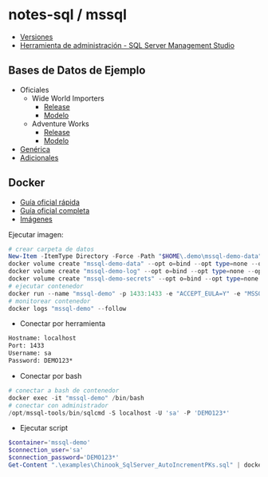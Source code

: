 # notes-sql / mssql

- [Versiones](https://sqlserverbuilds.blogspot.com)
- [Herramienta de administración - SQL Server Management Studio](https://learn.microsoft.com/en-us/sql/ssms/download-sql-server-management-studio-ssms)

## Bases de Datos de Ejemplo

- Oficiales
  - Wide World Importers
    - [Release](https://github.com/Microsoft/sql-server-samples/releases/tag/wide-world-importers-v1.0)
    - [Modelo](https://dataedo.com/samples/html/WideWorldImporters)
  - Adventure Works
    - [Release](https://github.com/Microsoft/sql-server-samples/releases/tag/adventureworks)
    - [Modelo](https://dataedo.com/samples/html/AdventureWorks/)
- [Genérica](https://github.com/lerocha/chinook-database)
- [Adicionales](https://dataedo.com/kb/databases/sql-server/sample-databases)

## Docker

- [Guía oficial rápida](https://learn.microsoft.com/en-us/sql/linux/quickstart-install-connect-docker)
- [Guía oficial completa](https://learn.microsoft.com/en-us/sql/linux/sql-server-linux-docker-container-deployment)
- [Imágenes](https://hub.docker.com/_/microsoft-mssql-server)

Ejecutar imagen:

```powershell
# crear carpeta de datos
New-Item -ItemType Directory -Force -Path "$HOME\.demo\mssql-demo-data"
docker volume create "mssql-demo-data" --opt o=bind --opt type=none --opt device="$HOME\.demo\mssql-demo-data"
docker volume create "mssql-demo-log" --opt o=bind --opt type=none --opt device="$HOME\.demo\mssql-demo-log"
docker volume create "mssql-demo-secrets" --opt o=bind --opt type=none --opt device="$HOME\.demo\mssql-demo-secrets"
# ejecutar contenedor
docker run --name "mssql-demo" -p 1433:1433 -e "ACCEPT_EULA=Y" -e "MSSQL_SA_PASSWORD=DEMO123*" -v "mssql-demo-data:/var/opt/mssql/data" -v "mssql-demo-log:/var/opt/mssql/log" -v "mssql-demo-secrets:/var/opt/mssql/secrets" -d "mcr.microsoft.com/mssql/server:2022-CU12-ubuntu-22.04"
# monitorear contenedor
docker logs "mssql-demo" --follow
```

- Conectar por herramienta

```txt
Hostname: localhost
Port: 1433
Username: sa
Password: DEMO123*
```

- Conectar por bash

```powershell
# conectar a bash de contenedor
docker exec -it "mssql-demo" /bin/bash
# conectar con administrador
/opt/mssql-tools/bin/sqlcmd -S localhost -U 'sa' -P 'DEMO123*'
```

- Ejecutar script

```powershell
$container='mssql-demo'
$connection_user='sa'
$connection_password='DEMO123*'
Get-Content ".\examples\Chinook_SqlServer_AutoIncrementPKs.sql" | docker exec -i $container /opt/mssql-tools/bin/sqlcmd -S localhost -U $connection_user -P $connection_password
```

